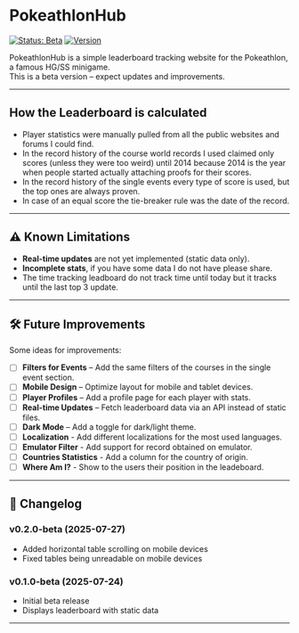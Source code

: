 # PokeathlonHub 
[![Status: Beta](https://img.shields.io/badge/status-beta-orange)](https://github.com/yourusername/leaderboard) 
[![Version](https://img.shields.io/badge/version-0.1.0--beta-blue)]()

PokeathlonHub is a simple leaderboard tracking website for the Pokeathlon, a famous HG/SS minigame.  
This is a beta version – expect updates and improvements.

---

## How the Leaderboard is calculated
- Player statistics were manually pulled from all the public websites and forums I could find.
- In the record history of the course world records I used claimed only scores (unless they were too weird) until 2014 because 2014 is the year when people started actually attaching proofs for their scores.
- In the record history of the single events every type of score is used, but the top ones are always proven.
- In case of an equal score the tie-breaker rule was the date of the record.

---

## ⚠ Known Limitations
- **Real-time updates** are not yet implemented (static data only).
- **Incomplete stats**, if you have some data I do not have please share.
- The time tracking leadboard do not track time until today but it tracks until the last top 3 update.

---

## 🛠 Future Improvements
Some ideas for improvements:
- [ ] **Filters for Events** – Add the same filters of the courses in the single event section.
- [ ] **Mobile Design** – Optimize layout for mobile and tablet devices.
- [ ] **Player Profiles** – Add a profile page for each player with stats.
- [ ] **Real-time Updates** – Fetch leaderboard data via an API instead of static files.
- [ ] **Dark Mode** – Add a toggle for dark/light theme.
- [ ] **Localization** - Add different localizations for the most used languages.
- [ ] **Emulator Filter** - Add support for record obtained on emulator.
- [ ] **Countries Statistics** - Add a column for the country of origin.
- [ ] **Where Am I?** - Show to the users their position in the leadeboard.

---

## 📅 Changelog
### v0.2.0-beta (2025-07-27)
- Added horizontal table scrolling on mobile devices
- Fixed tables being unreadable on mobile devices
### v0.1.0-beta (2025-07-24)
- Initial beta release
- Displays leaderboard with static data

---
